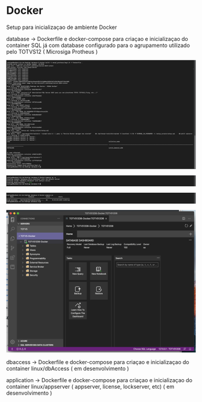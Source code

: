 # Docker
Setup para inicializaçao de ambiente Docker

database -> Dockerfile e docker-compose para criaçao e inicializaçao do container SQL já com database configurado para o agrupamento utilizado pelo TOTVS12 ( Microsiga Protheus )

![](/database/docker-build.png)

![](/database/docker-compose-up-d.png)

![](/database/docker-compose-ps.png)

![](/database/sql-server.png)

dbaccess -> Dockerfile e docker-compose para criaçao e inicializaçao do container linux/dbAccess ( em desenvolvimento )

application -> Dockerfile e docker-compose para criaçao e inicializaçao do container linux/appserver ( appserver, license, lockserver, etc) ( em desenvolvimento )
 
